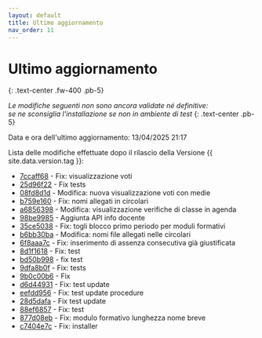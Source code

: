```yaml
---
layout: default
title: Ultimo aggiornamento
nav_order: 11
---
```


# Ultimo aggiornamento
{: .text-center .fw-400 .pb-5}

_Le modifiche seguenti non sono ancora validate né definitive:<br>se ne sconsiglia l'installazione se non in ambiente di test_
{: .text-center .pb-5}

Data e ora dell'ultimo aggiornamento: 13/04/2025 21:17

Lista delle modifiche effettuate dopo il rilascio della Versione {{ site.data.version.tag }}:

- [7ccaff68](http://github.com/iisgiua/giuaschool/commit/7ccaff684d2bbb6c7742d7528fd1b39892609f37) - Fix: visualizzazione voti
- [25d96f22](http://github.com/iisgiua/giuaschool/commit/25d96f2291ab258a625ececfcfaac5281504e6dd) - Fix tests
- [08fd8d1d](http://github.com/iisgiua/giuaschool/commit/08fd8d1d5959a7af0431dd50f329ee6178e4fe1f) - Modifica: nuova visualizzazione voti con medie
- [b759e160](http://github.com/iisgiua/giuaschool/commit/b759e160dc363f2b9dd9612dc9b0e8c751bcca58) - Fix: nomi allegati in circolari
- [a6856398](http://github.com/iisgiua/giuaschool/commit/a685639899041c7fad7406efe693b9f25e52b0d0) - Modifica: visualizzazione verifiche di classe in agenda
- [98be9985](http://github.com/iisgiua/giuaschool/commit/98be9985ba71545cf0c5c281c0a652ea1c2a1bf2) - Aggiunta API info docente
- [35ce5038](http://github.com/iisgiua/giuaschool/commit/35ce50387796b075092be0ea20586ad9a4f937fc) - Fix: togli blocco primo periodo per moduli formativi
- [b6bb30ba](http://github.com/iisgiua/giuaschool/commit/b6bb30ba3cf9182fa2313fdf81b32b5dce90bb27) - Modifica: nomi file allegati nelle circolari
- [6f8aaa7c](http://github.com/iisgiua/giuaschool/commit/6f8aaa7c24bc954463c45c3fa7beb9e5de06d92a) - Fix: inserimento di assenza consecutiva già giustificata
- [8d1f1618](http://github.com/iisgiua/giuaschool/commit/8d1f1618fc8be40596f6c3444e6e4d9c5f01fb5f) - Fix: test
- [bd50b998](http://github.com/iisgiua/giuaschool/commit/bd50b99895e8b3b67b08ed172bd6ec3a1630e5c5) - fix test
- [9dfa8b0f](http://github.com/iisgiua/giuaschool/commit/9dfa8b0f349aab2493dcde6f5841b5aa1ef30243) - Fix: tests
- [9b0c00b6](http://github.com/iisgiua/giuaschool/commit/9b0c00b67b3d86679e6785a72a115b699174050c) - Fix
- [d6d44931](http://github.com/iisgiua/giuaschool/commit/d6d449316bb09f7dd63912e6767594917b071c82) - Fix: test update
- [eefdd956](http://github.com/iisgiua/giuaschool/commit/eefdd956cfde7352b782f027fced528eff50d6ef) - Fix: test update procedure
- [28d5dafa](http://github.com/iisgiua/giuaschool/commit/28d5dafa4ca3573aaa2136d122eee2b5dd68a44d) - Fix test update
- [88ef6857](http://github.com/iisgiua/giuaschool/commit/88ef685782bb672c392443f1b8105636ccc5df7b) - Fix: test
- [877d08eb](http://github.com/iisgiua/giuaschool/commit/877d08eb8c012e89acf6c35f09302b7fbbdaa260) - Fix: modulo formativo lunghezza nome breve
- [c7404e7c](http://github.com/iisgiua/giuaschool/commit/c7404e7c712ae50cd5bc7fa8dd8af8b94002391a) - Fix: installer

